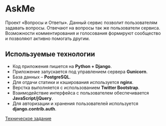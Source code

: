 # AskMe

Проект «Вопросы и Ответы».
Данный сервис позволит пользователям задавать вопросы. Отвечают на вопросы так же пользователи сервиса. Возможности комментирования и голосования формируют сообщество и позволяют активно помогать другим.

## Используемые технологии

- Код приложения пишется на **Python + Django**.
- Приложение запускается под управлением сервера **Gunicorn**.
- База данных – **PostgreSQL**.
- Для отдачи статики и кэширования используется **nginx**.
- Верстка выполняется с использованием **Twitter Bootstrap**.
- Взаимодействие интерфейса с пользователем обеспечивается **JavaScript/jQuery**.
- Для авторизации и хранения пользователей используется **django.contrib.auth**.

[Техническое задание](https://github.com/ziontab/tp-tasks/blob/master/files/markdown/technical_details.md)
